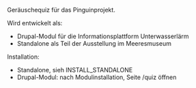 Geräuschequiz für das Pinguinprojekt.

Wird entwickelt als:
* Drupal-Modul für die Informationsplattform Unterwasserlärm
* Standalone als Teil der Ausstellung im Meeresmuseum

Installation:
* Standalone, sieh INSTALL_STANDALONE
* Drupal-Modul: nach Modulinstallation, Seite /quiz öffnen

